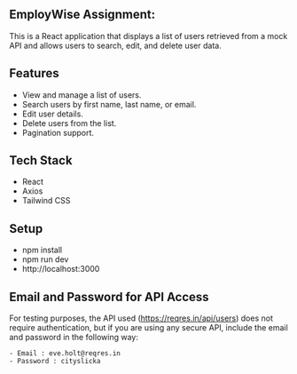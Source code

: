 ## EmployWise Assignment: 
  This is a React application that displays a list of users retrieved from a mock API and allows users to search, edit, and delete user data.

## Features
- View and manage a list of users.
- Search users by first name, last name, or email.
- Edit user details.
- Delete users from the list.
- Pagination support.

## Tech Stack
 - React
 - Axios
 - Tailwind CSS

## Setup
  - npm install
  - npm run dev
  - http://localhost:3000

## Email and Password for API Access
   For testing purposes, the API used (https://reqres.in/api/users) does not require authentication, but if you are using any secure API, include the email and password in the following way:

    - Email : eve.holt@reqres.in
    - Password : cityslicka
